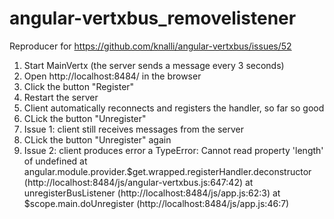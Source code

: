 # angular-vertxbus_removelistener
Reproducer for https://github.com/knalli/angular-vertxbus/issues/52

1. Start MainVertx (the server sends a message every 3 seconds)
2. Open http://localhost:8484/ in the browser
3. Click the button "Register"
4. Restart the server
5. Client automatically reconnects and registers the handler, so far so good
6. CLick the button "Unregister"
7. Issue 1: client still receives messages from the server
8. CLick the button "Unregister" again
9. Issue 2: client produces error a TypeError: Cannot read property 'length' of undefined
    at angular.module.provider.$get.wrapped.registerHandler.deconstructor  (http://localhost:8484/js/angular-vertxbus.js:647:42)
    at unregisterBusListener (http://localhost:8484/js/app.js:62:3)
    at $scope.main.doUnregister (http://localhost:8484/js/app.js:46:7)
